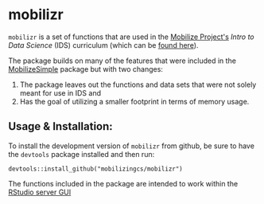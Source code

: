 # mobilizr

`mobilizr` is a set of functions that are used in the [Mobilize Project's](http://www.mobilizingcs.org) _Intro to Data Science_ (IDS) curriculum (which can be [found here](https://www.mobilizingcs.org/)). 

The package builds on many of the features that were included in the [MobilizeSimple](https://github.com/mobilizingcs/MobilizeSimple) package but with two changes:

1. The package leaves out the functions and data sets that were not solely meant for use in IDS and
2. Has the goal of utilizing a smaller footprint in terms of memory usage.

## Usage & Installation:

To install the development version of `mobilizr` from github, be sure to have the `devtools` package installed and then run:

```{r}
devtools::install_github("mobilizingcs/mobilizr")
```

The functions included in the package are intended to work within the [RStudio server GUI](http://www.rstudio.com)
